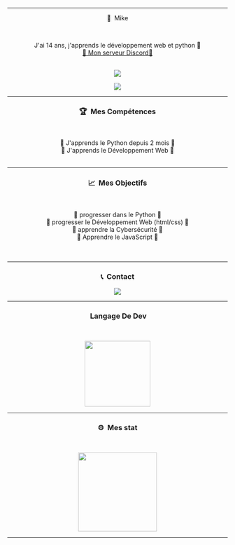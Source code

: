 -----

<p align="center">🧠 &nbsp;Mike</p>
<br>
<p align="center">
  J'ai 14 ans, j'apprends le développement web et python 🙂
  <br>
  <a href="https://discord.gg/7r8yf32fZd">💬 Mon serveur Discord💬</a>
  <br>
  <br>
</p>
<p align = "center">
<img src="https://media.discordapp.net/attachments/810945609044328472/867131211733270538/mike.png">
</p>

<p align="center">
  <img src="https://profile-counter.glitch.me/Mike2ANO/count.svg" />
</p>

-----
### <p align="center">🏆 &nbsp;Mes Compétences</p>
<br>
<p align="center">
  🐍 J'apprends le Python depuis 2 mois 🐍
  <br>
  💠 J'apprends le Développement Web 💠
  <br>
  <br>
</p>

-----
### <p align="center">📈 &nbsp;Mes Objectifs</p>
<br>
<p align="center">
  🐍 progresser dans le Python 🐍
  <br>
  💠 progresser le Développement Web (html/css) 💠
  <br>
  🔐 apprendre la Cybersécurité 🔐
  <br>
  🎃 Apprendre le JavaScript 🎃
  <br>
  <br>
  <br>
</p>

-----
### <p align="center">📞 &nbsp;Contact</p>
<p align="center">
  <img src="https://discord.c99.nl/widget/theme-4/810944978339495986.png">
  <br>
</p>

-----
### <p align="center"> &nbsp;Langage De Dev</p>
<br>
<p align="center">
<a href="https://github.com/Mike2h">
  <img height="150em" src="https://github-readme-stats-eight-theta.vercel.app/api/top-langs/?username=Mike2ANO&layout=compact&langs_count=8&theme=react&locale=fr"/>
</a>
</p>


-----
### <p align="center">⚙️ &nbsp;Mes stat</p>
<br>
<p align="center">
<a href="https://github.com/Mike2h">
  <img height="180em" src="https://github-readme-stats-eight-theta.vercel.app/api?username=Mike2ANO&show_icons=true&theme=react&include_all_commits=true&locale=fr"/>
</a>
</p>

-----
